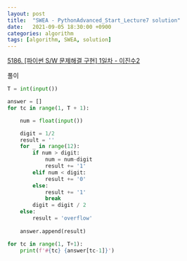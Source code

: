 ```yaml
---
layout: post
title:  "SWEA - PythonAdvanced_Start_Lecture7 solution"
date:   2021-09-05 18:30:00 +0900
categories: algorithm
tags: [algorithm, SWEA, solution]
---
```

[5186. [파이썬 S/W 문제해결 구현] 1일차 - 이진수2](https://swexpertacademy.com/main/learn/course/subjectDetail.do?courseId=AVuPDYSqAAbw5UW6&subjectId=AWUYDLaK1kMDFAVT)

풀이

```python
T = int(input())

answer = []
for tc in range(1, T + 1):

    num = float(input())

    digit = 1/2
    result = ''
    for _ in range(12):
        if num > digit:
            num = num-digit
            result += '1'
        elif num < digit:
            result += '0'
        else:
            result += '1'
            break
        digit = digit / 2
    else:
        result = 'overflow'
    
    answer.append(result)

for tc in range(1, T+1):
    print(f'#{tc} {answer[tc-1]}')
```

